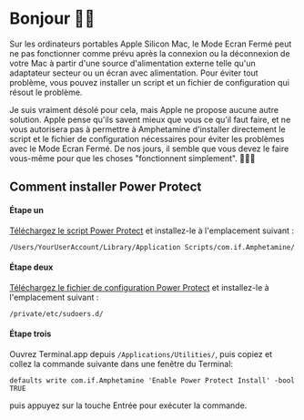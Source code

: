 # Bonjour 👋🏼

Sur les ordinateurs portables Apple Silicon Mac, le Mode Ecran Fermé peut ne pas fonctionner comme prévu après la connexion ou la déconnexion de votre Mac à partir d'une source d'alimentation externe telle qu'un adaptateur secteur ou un écran avec alimentation. Pour éviter tout problème, vous pouvez installer un script et un fichier de configuration qui résout le problème.

Je suis vraiment désolé pour cela, mais Apple ne propose aucune autre solution. Apple pense qu'ils savent mieux que vous ce qu'il faut faire, et ne vous autorisera pas à permettre à Amphetamine d'installer directement le script et le fichier de configuration nécessaires pour éviter les problèmes avec le Mode Ecran Fermé. De nos jours, il semble que vous devez le faire vous-même pour que les choses "fonctionnent simplement". 🔨💪🏼

## Comment installer Power Protect

<h4>Étape un</h4>
<a href="https://raw.githubusercontent.com/x74353/Amphetamine/master/Files/PowerProtect_Script.zip">Téléchargez le script Power Protect</a> et installez-le à l'emplacement suivant :<br>

```
/Users/YourUserAccount/Library/Application Scripts/com.if.Amphetamine/
```

<h4>Étape deux</h4>

<a href="https://raw.githubusercontent.com/x74353/Amphetamine/master/Files/PowerProtect_Configuration.zip">Téléchargez le fichier de configuration Power Protect</a> et installez-le à l'emplacement suivant :

```
/private/etc/sudoers.d/
```

<h4>Étape trois</h4>

Ouvrez Terminal.app depuis ```/Applications/Utilities/```, puis copiez et collez la commande suivante dans une fenêtre du Terminal:

```
defaults write com.if.Amphetamine 'Enable Power Protect Install' -bool TRUE
```

puis appuyez sur la touche Entrée pour exécuter la commande.
